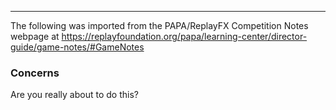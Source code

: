 ***
The following was imported from the PAPA/ReplayFX Competition Notes webpage at https://replayfoundation.org/papa/learning-center/director-guide/game-notes/#GameNotes
### Concerns
            
Are you really about to do this?
